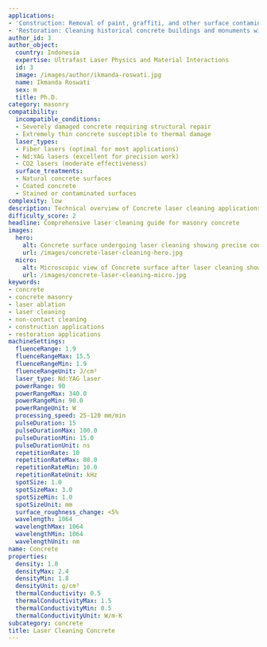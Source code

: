 ```yaml
---
applications:
- 'Construction: Removal of paint, graffiti, and other surface contaminants from concrete structures'
- 'Restoration: Cleaning historical concrete buildings and monuments without damaging the material'
author_id: 3
author_object:
  country: Indonesia
  expertise: Ultrafast Laser Physics and Material Interactions
  id: 3
  image: /images/author/ikmanda-roswati.jpg
  name: Ikmanda Roswati
  sex: m
  title: Ph.D.
category: masonry
compatibility:
  incompatible_conditions:
  - Severely damaged concrete requiring structural repair
  - Extremely thin concrete susceptible to thermal damage
  laser_types:
  - Fiber lasers (optimal for most applications)
  - Nd:YAG lasers (excellent for precision work)
  - CO2 lasers (moderate effectiveness)
  surface_treatments:
  - Natural concrete surfaces
  - Coated concrete
  - Stained or contaminated surfaces
complexity: low
description: Technical overview of Concrete laser cleaning applications and parameters
difficulty_score: 2
headline: Comprehensive laser cleaning guide for masonry concrete
images:
  hero:
    alt: Concrete surface undergoing laser cleaning showing precise contamination removal
    url: /images/concrete-laser-cleaning-hero.jpg
  micro:
    alt: Microscopic view of Concrete surface after laser cleaning showing detailed surface structure
    url: /images/concrete-laser-cleaning-micro.jpg
keywords:
- concrete
- concrete masonry
- laser ablation
- laser cleaning
- non-contact cleaning
- construction applications
- restoration applications
machineSettings:
  fluenceRange: 1.9
  fluenceRangeMax: 15.5
  fluenceRangeMin: 1.9
  fluenceRangeUnit: J/cm²
  laser_type: Nd:YAG laser
  powerRange: 90
  powerRangeMax: 340.0
  powerRangeMin: 90.0
  powerRangeUnit: W
  processing_speed: 25-120 mm/min
  pulseDuration: 15
  pulseDurationMax: 100.0
  pulseDurationMin: 15.0
  pulseDurationUnit: ns
  repetitionRate: 10
  repetitionRateMax: 80.0
  repetitionRateMin: 10.0
  repetitionRateUnit: kHz
  spotSize: 1.0
  spotSizeMax: 3.0
  spotSizeMin: 1.0
  spotSizeUnit: mm
  surface_roughness_change: <5%
  wavelength: 1064
  wavelengthMax: 1064
  wavelengthMin: 1064
  wavelengthUnit: nm
name: Concrete
properties:
  density: 1.8
  densityMax: 2.4
  densityMin: 1.8
  densityUnit: g/cm³
  thermalConductivity: 0.5
  thermalConductivityMax: 1.5
  thermalConductivityMin: 0.5
  thermalConductivityUnit: W/m·K
subcategory: concrete
title: Laser Cleaning Concrete
---
```

